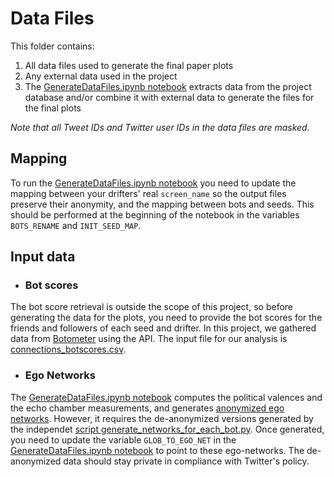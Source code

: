 # Data Files

This folder contains:

1. All data files used to generate the final paper plots
1. Any external data used in the project
1. The [GenerateDataFiles.ipynb notebook](GenerateDataFiles.ipynb) extracts data from the project database and/or combine it with external data to generate the files for the final plots

*Note that all Tweet IDs and Twitter user IDs in the data files are masked.*

## Mapping

To run the [GenerateDataFiles.ipynb notebook](GenerateDataFiles.ipynb) you need to update the mapping between your drifters' real `screen_name` so the output files preserve their anonymity, and the mapping between bots and seeds. This should be performed at the beginning of the notebook in the variables `BOTS_RENAME` and `INIT_SEED_MAP`.

## Input data

+ ### Bot scores

The bot score retrieval is outside the scope of this project, so before generating the data for the plots, you need to provide the bot scores for the friends and followers of each seed and drifter. In this project, we gathered data from [Botometer](https://botometer.iuni.iu.edu/) using the API. The input file for our analysis is [connections_botscores.csv](connections_botscores.csv).

+ ### Ego Networks

The [GenerateDataFiles.ipynb notebook](GenerateDataFiles.ipynb) computes the political valences and the echo chamber measurements, and generates [anonymized ego networks](/data/ego_networks/). However, it requires the de-anonymized versions generated by the independet [script generate_networks_for_each_bot.py](/metric/generate_networks_for_each_bot.py). Once generated, you need to update the variable `GLOB_TO_EGO_NET` in the [GenerateDataFiles.ipynb notebook](GenerateDataFiles.ipynb) to point to these ego-networks. The de-anonymized data should stay private in compliance with Twitter's policy.
